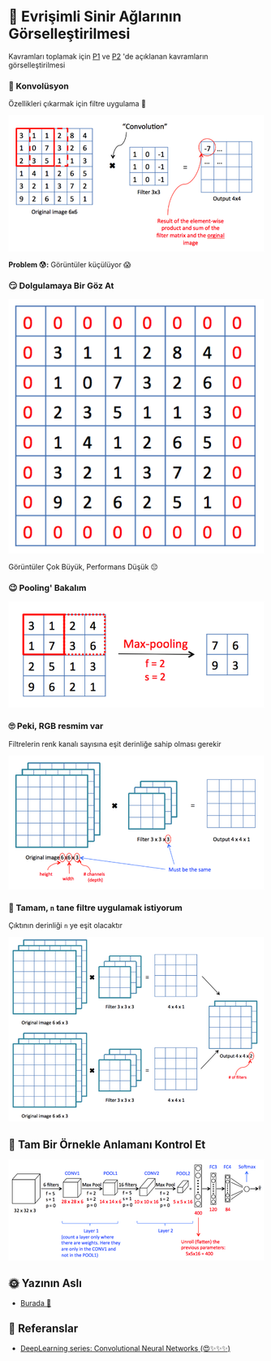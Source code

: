 # 👀 Evrişimli Sinir Ağlarının Görselleştirilmesi

Kavramları toplamak için [P1](https://github.com/asmaamirkhan/DeepLearningNotes-tr/tree/e17776b1b8771d34c5ad3be2b028a41ce37fe32c/3-CNNKonseptleri/0-GenelKavramlar.md) ve [P2](https://github.com/asmaamirkhan/DeepLearningNotes-tr/tree/e17776b1b8771d34c5ad3be2b028a41ce37fe32c/3-CNNKonseptleri/1-GenelKavramlar-P2.md) 'de açıklanan kavramların görselleştirilmesi

### 💫 Konvolüsyon

Özellikleri çıkarmak için filtre uygulama 🤗

![](../.gitbook/assets/convolutionex.png)

**Problem 😰:** Görüntüler küçülüyor 😱

### 😏 Dolgulamaya Bir Göz At

![](../.gitbook/assets/padding.png)

Görüntüler Çok Büyük, Performans Düşük 😔

### 😉 Pooling' Bakalım

![](../.gitbook/assets/maxpooling.png)

### 🙄 Peki, RGB resmim var

Filtrelerin renk kanalı sayısına eşit derinliğe sahip olması gerekir

![](../.gitbook/assets/convovervol.png)

### 🤡 Tamam, `n` tane filtre uygulamak istiyorum

Çıktının derinliği `n` ye eşit olacaktır

![](../.gitbook/assets/convmultifilter.png)

## 🤗 Tam Bir Örnekle Anlamanı Kontrol Et

![](../.gitbook/assets/fullcnnex.png)

## 🌞 Yazının Aslı

* [Burada 🐾](https://dl.asmaamir.com/3-cnnconcepts/3-visualization)

## 🧐 Referanslar

* [DeepLearning series: Convolutional Neural Networks \(😍✨✨✨\)](https://medium.com/machine-learning-bites/deeplearning-series-convolutional-neural-networks-a9c2f2ee1524)

